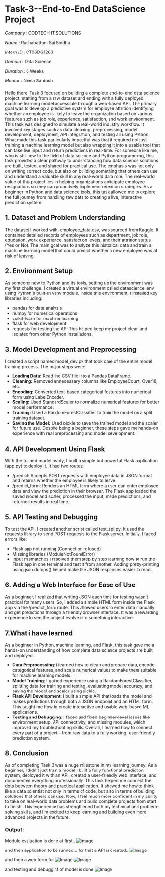 # Task-3--End-to-End DataScience Project

*Company*   : CODTECH IT SOLUTIONS

*Name*      : Rachabattuni Sai Sindhu

*Intern ID* : CT06DG1263

*Domain*    : Data Science

*Duration*  : 6 Weeks

*Mentor*    : Neela Santosh

###
Hello there, Task 3 focused on building a complete end-to-end data science project, starting from a raw dataset and ending with a fully deployed machine learning model accessible through a web-based API. The primary goal was to develop a predictive system for employee attrition identifying whether an employee is likely to leave the organization based on various features such as job role, experience, satisfaction, and work environment.
This task was designed to simulate a real-world industry workflow. It involved key stages such as data cleaning, preprocessing, model development, deployment, API integration, and testing all using Python. What made this task particularly impactful was that it required not just training a machine learning model but also wrapping it into a usable tool that can take live input and return predictions in real-time.
For someone like me, who is still new to the field of data science and Python programming, this task provided a clear pathway to understanding how data science solutions are built, tested, and shared for practical use. The emphasis was not only on writing correct code, but also on building something that others can use and understand a valuable skill in any real-world data role.
The real-world value of this project lies in helping organizations anticipate employee resignations so they can proactively implement retention strategies. As a beginner in Python and data science tools, this task allowed me to explore the full journey from handling raw data to creating a live, interactive prediction system.

## 1. Dataset and Problem Understanding
The dataset I worked with, employee_data.csv, was sourced from Kaggle. It contained detailed records of employees such as department, job role, education, work experience, satisfaction levels, and their attrition status (Yes or No). The main goal was to analyze this historical data and train a machine learning model that could predict whether a new employee was at risk of leaving.

## 2. Environment Setup
As someone new to Python and its tools, setting up the environment was my first challenge. I created a virtual environment called datascience_env using Python's built-in venv module. Inside this environment, I installed key libraries including:
* pandas for data analysis
* numpy for numerical operations
* scikit-learn for machine learning
* flask for web development
* requests for testing the API
This helped keep my project clean and isolated from other Python installations.

## 3. Model Development and Preprocessing
I created a script named model_dev.py that took care of the entire model training process. The major steps were:
* **Loading Data:** Read the CSV file into a Pandas DataFrame.
* **Cleaning:** Removed unnecessary columns like EmployeeCount, Over18, etc.
* **Encoding:** Converted text-based categorical features into numerical form using LabelEncoder.
* **Scaling:** Used StandardScaler to normalize numerical features for better model performance.
* **Training:** Used a RandomForestClassifier to train the model on a split training dataset.
* **Saving the Model:** Used pickle to save the trained model and the scaler for future use.
Despite being a beginner, these steps gave me hands-on experience with real preprocessing and model development.

## 4. API Development Using Flask
With the trained model ready, I built a simple but powerful Flask application (app.py) to deploy it. It had two routes:
* /predict: Accepts POST requests with employee data in JSON format and returns whether the employee is likely to leave.
* /predict_form: Renders an HTML form where a user can enter employee data and view the prediction in their browser.
The Flask app loaded the saved model and scaler, processed the input, made predictions, and returned results in real time.

## 5. API Testing and Debugging
To test the API, I created another script called test_api.py. It used the requests library to send POST requests to the Flask server. Initially, I faced errors like:
* Flask app not running (Connection refused)
* Missing libraries (ModuleNotFoundError)
* Input mismatches
I resolved them step by step learning how to run the Flask app in one terminal and test it from another. Adding pretty-printing using json.dumps() helped make the JSON responses easier to read.

## 6. Adding a Web Interface for Ease of Use
As a beginner, I realized that writing JSON each time for testing wasn’t practical for many users. So, I added a simple HTML form inside the Flask app via the /predict_form route. This allowed users to enter data manually and get predictions through a friendly browser interface. It was a rewarding experience to see the project evolve into something interactive.

## 7.What i have learned
As a beginner in Python, machine learning, and Flask, this task gave me a hands-on understanding of how complete data science projects are built and deployed.
* **Data Preprocessing**: I learned how to clean and prepare data, encode categorical features, and scale numerical values to make them suitable for machine learning models.
* **Model Training**: I gained experience using a RandomForestClassifier, splitting data for training and testing, evaluating model accuracy, and saving the model and scaler using pickle.
* **Flask API Development**: I built a simple API that loads the model and makes predictions through both a JSON endpoint and an HTML form. This taught me how to create interactive and usable web-based ML applications.
* **Testing and Debugging**: I faced and fixed beginner-level issues like environment setup, API connectivity, and missing modules, which improved my troubleshooting skills.
Overall, I learned how to connect every part of a project—from raw data to a fully working, user-friendly prediction system.

## 8. Conclusion
As of completing Task 3 was a huge milestone in my learning journey. As a beginner, I didn’t just train a model I built a fully functional prediction system, deployed it with an API, created a user-friendly web interface, and documented everything professionally.
This task helped me connect the dots between theory and practical application. It showed me how to think like a data scientist not only in terms of code, but also in terms of building solutions that others can use. Now, I feel much more confident in my ability to take on real-world data problems and build complete projects from start to finish.
This experience has strengthened both my technical and problem-solving skills, and I’m excited to keep learning and building even more advanced projects in the future.


### Output:

Module evaluation is done at first..
![Image](https://github.com/user-attachments/assets/7bf55200-3f37-40cb-8432-ed9567ee97e7)

and then application to be runned...
for that a API is created..
![Image](https://github.com/user-attachments/assets/2f12e585-af50-4e1d-a57f-1524fbb145c7)

and then a web form for
![Image](https://github.com/user-attachments/assets/f0bbd573-be7f-4bd3-be10-0542b8ad829a)
![Image](https://github.com/user-attachments/assets/1a09f126-1604-41fc-8e49-9fc44fcbb095)

and testing and debugginf of model is done
![Image](https://github.com/user-attachments/assets/4706fd0f-8886-42d3-8302-4fa4e14015f9)
